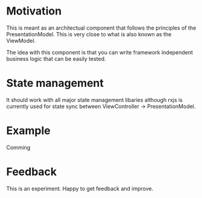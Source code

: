 # Motivation
This is meant as an architectual component that follows the principles of the PresentationModel. This is very close to what is also known as the ViewModel. 

The idea with this component is that you can write framework independent business logic that can be easily tested.

# State management
It should work with all major state management libaries although rxjs is currently used for state sync between ViewController -> PresentationModel.

# Example
Comming

# Feedback
This is an experiment. Happy to get feedback and improve.
